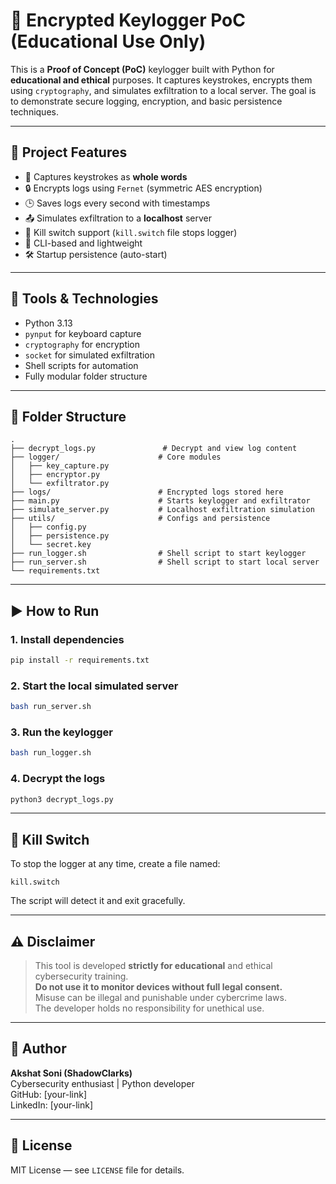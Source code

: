 # 🔐 Encrypted Keylogger PoC (Educational Use Only)

This is a **Proof of Concept (PoC)** keylogger built with Python for **educational and ethical** purposes. It captures keystrokes, encrypts them using `cryptography`, and simulates exfiltration to a local server. The goal is to demonstrate secure logging, encryption, and basic persistence techniques.

---

## 🚀 Project Features

- 🔑 Captures keystrokes as **whole words**
- 🔒 Encrypts logs using `Fernet` (symmetric AES encryption)
- 🕒 Saves logs every second with timestamps
- 📤 Simulates exfiltration to a **localhost** server
- 🧱 Kill switch support (`kill.switch` file stops logger)
- 🧠 CLI-based and lightweight
- 🛠️ Startup persistence (auto-start)

---

## 🧰 Tools & Technologies

- Python 3.13
- `pynput` for keyboard capture
- `cryptography` for encryption
- `socket` for simulated exfiltration
- Shell scripts for automation
- Fully modular folder structure

---

## 📁 Folder Structure

```
.
├── decrypt_logs.py               # Decrypt and view log content
├── logger/                      # Core modules
│   ├── key_capture.py
│   ├── encryptor.py
│   └── exfiltrator.py
├── logs/                        # Encrypted logs stored here
├── main.py                      # Starts keylogger and exfiltrator
├── simulate_server.py           # Localhost exfiltration simulation
├── utils/                       # Configs and persistence
│   ├── config.py
│   ├── persistence.py
│   └── secret.key
├── run_logger.sh                # Shell script to start keylogger
├── run_server.sh                # Shell script to start local server
└── requirements.txt
```

---

## ▶️ How to Run

### 1. Install dependencies
```bash
pip install -r requirements.txt
```

### 2. Start the local simulated server
```bash
bash run_server.sh
```

### 3. Run the keylogger
```bash
bash run_logger.sh
```

### 4. Decrypt the logs
```bash
python3 decrypt_logs.py
```

---

## 🛑 Kill Switch

To stop the logger at any time, create a file named:

```
kill.switch
```

The script will detect it and exit gracefully.

---

## ⚠️ Disclaimer

> This tool is developed **strictly for educational** and ethical cybersecurity training.  
> **Do not use it to monitor devices without full legal consent.**  
> Misuse can be illegal and punishable under cybercrime laws.  
> The developer holds no responsibility for unethical use.

---

## 🧠 Author

**Akshat Soni (ShadowClarks)**  
Cybersecurity enthusiast | Python developer  
GitHub: [your-link]  
LinkedIn: [your-link]  

---

## 📌 License

MIT License — see `LICENSE` file for details.